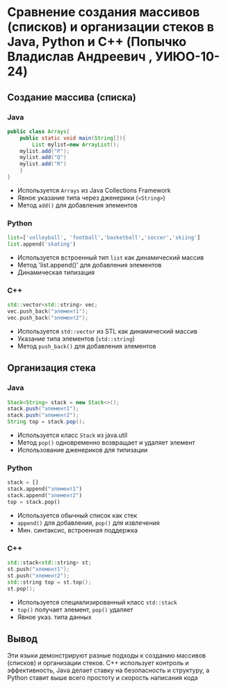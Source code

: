 # Сравнение создания массивов (списков) и организации стеков в Java, Python и C++ (Попычко Владислав Андреевич , УИЮО-10-24)
## Создание массива (списка)
### Java
```java
public class Arrays{
    public static void main(String[]){
        List mylist=new ArrayList();
    mylist.add("P");
    mylist.add("Q")
    mylist.add("R")
    }
}
```
- Используется `Arrays` из Java Collections Framework
- Явное указание типа через дженерики (`<String>`)
- Метод `add()` для добавления элементов

### Python
```py
list=['volleyball', 'football','basketball','soccer','skiing']
list.append('skating')
```
- Используется встроенный тип `list` как динамический массив
- Метод 'list.append()' для добавления элементов
- Динамическая типизация 

### C++
```cpp
std::vector<std::string> vec;
vec.push_back("элемент1");
vec.push_back("элемент2");
```
- Используется `std::vector` из STL как динамический массив
- Указание типа элементов (`std::string`)
- Метод `push_back()` для добавления элементов
## Организация стека
### Java
```java
Stack<String> stack = new Stack<>();
stack.push("элемент1");
stack.push("элемент2");
String top = stack.pop();
```
- Используется класс `Stack` из java.util
- Метод `pop()` одновременно возвращает и удаляет элемент
- Использование дженериков для типизации
### Python
```py
stack = []
stack.append("элемент1")
stack.append("элемент2")
top = stack.pop()
```
- Используется обычный список как стек
- `append()` для добавления, `pop()` для извлечения
- Мин. синтаксис, встроенная поддержка
### C++
```cpp
std::stack<std::string> st;
st.push("элемент1");
st.push("элемент2");
std::string top = st.top();
st.pop();
```
- Используется специализированный класс `std::stack`
- `top()` получает элемент, `pop()` удаляет
- Явное указ. типа данных
## Вывод
Эти языки демонстрируют разные подходы к созданию массивов (списков) и организации стеков. C++ использует контроль и эффективность, Java делает ставку на безопасность и структуру, а Python ставит выше всего простоту и скорость написания кода
